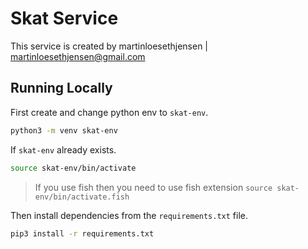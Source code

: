 # Skat Service

This service is created by martinloesethjensen | <martinloesethjensen@gmail.com>

## Running Locally

First create and change python env to `skat-env`.

```sh
python3 -m venv skat-env
```

If `skat-env` already exists.

```sh
source skat-env/bin/activate
```

> If you use fish then you need to use fish extension
> `source skat-env/bin/activate.fish`

Then install dependencies from the `requirements.txt` file.

```sh
pip3 install -r requirements.txt
```
